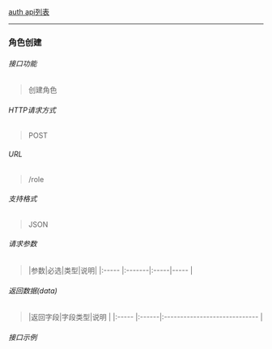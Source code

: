 [auth api列表](./README.md)

---
### 角色创建
###### 接口功能
> 创建角色

###### HTTP请求方式
> POST
###### URL
>  /role
###### 支持格式
> JSON


###### 请求参数
> |参数|必选|类型|说明|
|:-----  |:-------|:-----|-----                               |


###### 返回数据(data)
> |返回字段|字段类型|说明                              |
|:-----   |:------|:-----------------------------   |


###### 接口示例

